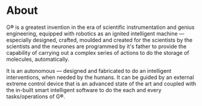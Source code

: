 # About
G<b>®</b> is a greatest invention in the era of scientific instrumentation and genius engineering, equipped with robotics as  an ignited intelligent machine — especially designed, crafted, moulded and created for the scientists by the scientists and the neurones are programmed by it's father to provide the capability of carrying out a complex series of actions to do the storage of molecules, automatically.

It is an autonomous — designed and fabricated to do an intelligent interventions, when needed by the humans. It can be guided by an external extreme control device that is an advanced state of the art and coupled with the in-built smart intelligent software to do the each and every tasks/operations of G<b>®</b>.

